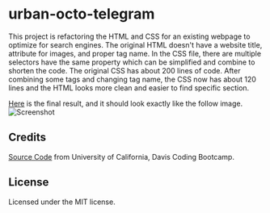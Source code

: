 # urban-octo-telegram

This project is refactoring the HTML and CSS for an existing webpage to optimize for search engines. The original HTML doesn't have a website title, attribute for images, and proper tag name. In the CSS file, there are multiple selectors have the same property which can be simplified and combine to shorten the code. The original CSS has about 200 lines of code. After combining some tags and changing tag name, the CSS now has about 120 lines and the HTML looks more clean and easier to find specific section. 

[Here](https://maggie9685.github.io/urban-octo-telegram/) is the final result, and it should look exactly like the follow image.
![Screenshot](assets/image/webpage-full-look)

## Credits
[Source Code](https://ucdavis.bootcampcontent.com/ucdavis-boot-camp/ucd-virt-bo-fsf-pt-09-2021-u-b.git/) from University of California, Davis Coding Bootcamp. 

## License
Licensed under the MIT license.
